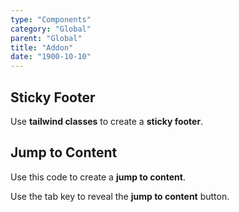 ```yaml
---
type: "Components"
category: "Global"
parent: "Global"
title: "Addon"
date: "1900-10-10"
---
```


## Sticky Footer

Use **tailwind classes** to create a **sticky footer**.

<demo>
  <div class="gatsby_demo_item" data-iframe="demos/components/global/stickyfooter">
  </div>
</demo>

## Jump to Content

Use this code to create a **jump to content**.

Use the tab key to reveal the **jump to content** button.

<demo>
  <div class="gatsby_demo_item" data-iframe="demos/components/global/jumptocontent">
  </div>
</demo>
